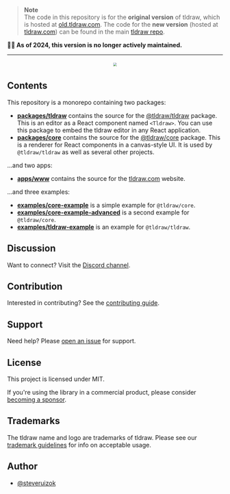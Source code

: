 > **Note**<br>
The code in this repository is for the **original version** of tldraw, which is hosted at [old.tldraw.com](https://old.tldraw.com). The code for the **new version** (hosted at [tldraw.com](https://tldraw.com)) can be found in the main [tldraw repo](https://github.com/tldraw/tldraw).

**🙋‍♂️ As of 2024, this version is no longer actively maintained.**

---

<div style="text-align: center; transform: scale(.5);">
  <img src="https://github.com/tldraw/tldraw-v1/raw/main/assets/card-repo.png"/>
</div>


## Contents

This repository is a monorepo containing two packages:

- [**packages/tldraw**](https://github.com/tldraw/tldraw-v1/tree/main/packages/tldraw) contains the source for the [@tldraw/tldraw](https://www.npmjs.com/package/@tldraw/tldraw) package. This is an editor as a React component named `<Tldraw>`. You can use this package to embed the tldraw editor in any React application.
- [**packages/core**](https://github.com/tldraw/tldraw-v1/tree/main/packages/core) contains the source for the [@tldraw/core](https://www.npmjs.com/package/@tldraw/core) package. This is a renderer for React components in a canvas-style UI. It is used by `@tldraw/tldraw` as well as several other projects.

...and two apps:

- [**apps/www**](https://github.com/tldraw/tldraw-v1/tree/main/apps/www) contains the source for the [tldraw.com](https://tldraw.com) website.

...and three examples:

- [**examples/core-example**](https://github.com/tldraw/tldraw-v1/tree/main/examples/core-example) is a simple example for `@tldraw/core`.
- [**examples/core-example-advanced**](https://github.com/tldraw/tldraw-v1/tree/main/examples/core-example-advanced) is a second example for `@tldraw/core`.
- [**examples/tldraw-example**](https://github.com/tldraw/tldraw-v1/tree/main/examples/tldraw-example) is an example for `@tldraw/tldraw`.

## Discussion

Want to connect? Visit the [Discord channel](https://discord.gg/SBBEVCA4PG).

## Contribution

Interested in contributing? See the [contributing guide](/CONTRIBUTING.md).

## Support

Need help? Please [open an issue](https://github.com/tldraw/tldraw-v1/issues/new) for support.

## License

This project is licensed under MIT.

If you're using the library in a commercial product, please consider [becoming a sponsor](https://github.com/sponsors/steveruizok?frequency=recurring&sponsor=steveruizok).

## Trademarks

The tldraw name and logo are trademarks of tldraw. Please see our [trademark guidelines](https://github.com/tldraw/tldraw/blob/main/TRADEMARKS.md) for info on acceptable usage.

## Author

- [@steveruizok](https://twitter.com/steveruizok)
